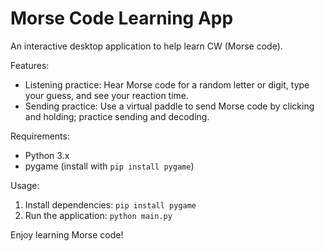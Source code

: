 # Morse Code Learning App

An interactive desktop application to help learn CW (Morse code).

Features:
- Listening practice: Hear Morse code for a random letter or digit, type your guess, and see your reaction time.
- Sending practice: Use a virtual paddle to send Morse code by clicking and holding; practice sending and decoding.

Requirements:
- Python 3.x
- pygame (install with `pip install pygame`)

Usage:
1. Install dependencies: `pip install pygame`
2. Run the application: `python main.py`

Enjoy learning Morse code!